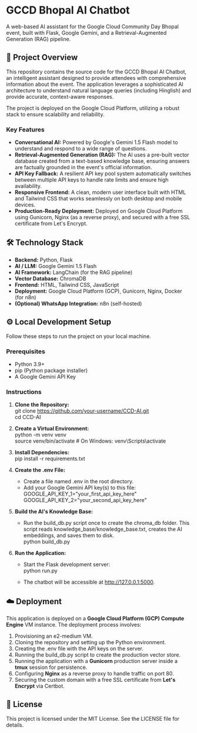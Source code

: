 # **GCCD Bhopal AI Chatbot**

A web-based AI assistant for the Google Cloud Community Day Bhopal event, built with Flask, Google Gemini, and a Retrieval-Augmented Generation (RAG) pipeline.

## **🚀 Project Overview**

This repository contains the source code for the GCCD Bhopal AI Chatbot, an intelligent assistant designed to provide attendees with comprehensive information about the event. The application leverages a sophisticated AI architecture to understand natural language queries (including Hinglish) and provide accurate, context-aware responses.

The project is deployed on the Google Cloud Platform, utilizing a robust stack to ensure scalability and reliability.

### **Key Features**

* **Conversational AI:** Powered by Google's Gemini 1.5 Flash model to understand and respond to a wide range of questions.  
* **Retrieval-Augmented Generation (RAG):** The AI uses a pre-built vector database created from a text-based knowledge base, ensuring answers are factually grounded in the event's official information.  
* **API Key Fallback:** A resilient API key pool system automatically switches between multiple API keys to handle rate limits and ensure high availability.  
* **Responsive Frontend:** A clean, modern user interface built with HTML and Tailwind CSS that works seamlessly on both desktop and mobile devices.  
* **Production-Ready Deployment:** Deployed on Google Cloud Platform using Gunicorn, Nginx (as a reverse proxy), and secured with a free SSL certificate from Let's Encrypt.

## **🛠️ Technology Stack**

* **Backend:** Python, Flask  
* **AI / LLM:** Google Gemini 1.5 Flash  
* **AI Framework:** LangChain (for the RAG pipeline)  
* **Vector Database:** ChromaDB  
* **Frontend:** HTML, Tailwind CSS, JavaScript  
* **Deployment:** Google Cloud Platform (GCP), Gunicorn, Nginx, Docker (for n8n)  
* **(Optional) WhatsApp Integration:** n8n (self-hosted)

## **⚙️ Local Development Setup**

Follow these steps to run the project on your local machine.

### **Prerequisites**

* Python 3.9+  
* pip (Python package installer)  
* A Google Gemini API Key

### **Instructions**

1. **Clone the Repository:**  
   git clone https://github.com/your-username/CCD-AI.git  
   cd CCD-AI

2. **Create a Virtual Environment:**  
   python \-m venv venv  
   source venv/bin/activate  \# On Windows: venv\\Scripts\\activate

3. **Install Dependencies:**  
   pip install \-r requirements.txt

4. **Create the .env File:**  
   * Create a file named .env in the root directory.  
   * Add your Google Gemini API key(s) to this file:  
     GOOGLE\_API\_KEY\_1="your\_first\_api\_key\_here"  
     GOOGLE\_API\_KEY\_2="your\_second\_api\_key\_here"

5. **Build the AI's Knowledge Base:**  
   * Run the build\_db.py script once to create the chroma\_db folder. This script reads knowledge\_base/knowledge\_base.txt, creates the AI embeddings, and saves them to disk.  
     python build\_db.py

6. **Run the Application:**  
   * Start the Flask development server:  
     python run.py

   * The chatbot will be accessible at http://127.0.0.1:5000.

## **☁️ Deployment**

This application is deployed on a **Google Cloud Platform (GCP) Compute Engine** VM instance. The deployment process involves:

1. Provisioning an e2-medium VM.  
2. Cloning the repository and setting up the Python environment.  
3. Creating the .env file with the API keys on the server.  
4. Running the build\_db.py script to create the production vector store.  
5. Running the application with a **Gunicorn** production server inside a **tmux** session for persistence.  
6. Configuring **Nginx** as a reverse proxy to handle traffic on port 80\.  
7. Securing the custom domain with a free SSL certificate from **Let's Encrypt** via Certbot.

## **📄 License**

This project is licensed under the MIT License. See the LICENSE file for details.